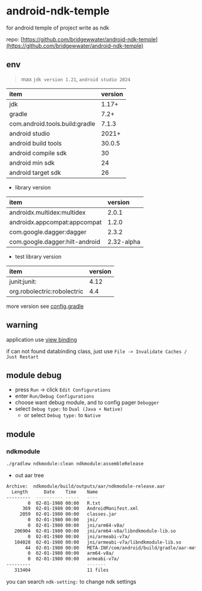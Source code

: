 # android-ndk-temple

for android temple of project write as ndk

repo: [https://github.com/bridgewwater/android-ndk-temple](https://github.com/bridgewwater/android-ndk-temple)

## env

> max `jdk version 1.21`, `android studio 2024`

| item                           | version |
|:-------------------------------|:--------|
| jdk                            | 1.17+   |
| gradle                         | 7.2+    |
| com.android.tools.build:gradle | 7.1.3   |
| android studio                 | 2021+   |
| android build tools            | 30.0.5  |
| android compile sdk            | 30      |
| android min sdk                | 24      |
| android target sdk             | 26      |

- library version

| item                           | version    |
|:-------------------------------|:-----------|
| androidx.multidex:multidex     | 2.0.1      |
| androidx.appcompat:appcompat   | 1.2.0      |
| com.google.dagger:dagger       | 2.3.2      |
| com.google.dagger:hilt-android | 2.32-alpha |

- test library version

| item                        | version |
|:----------------------------|:--------|
| junit:junit:                | 4.12    |
| org.robolectric:robolectric | 4.4     |

more version see [config.gradle](config.gradle)

## warning

application use [view binding](https://developer.android.com/topic/libraries/view-binding)

if can not found databinding class, just use `File -> Invalidate Caches / Just Restart`

## module debug

- press `Run` -> click `Edit Configurations`
- enter `Run/Debug Configurations`
- choose want debug module, and to config pager `Debugger`
- select `Debug type:` to `Dual (Java + Native)`
    - or select `Debug type:` to `Native`

## module

### ndkmodule

```bash
./gradlew ndkmodule:clean ndkmodule:assembleRelease
```

- out aar tree

```bash
Archive:  ndkmodule/build/outputs/aar/ndkmodule-release.aar
  Length      Date    Time    Name
---------  ---------- -----   ----
        0  02-01-1980 00:00   R.txt
      369  02-01-1980 00:00   AndroidManifest.xml
     2059  02-01-1980 00:00   classes.jar
        0  02-01-1980 00:00   jni/
        0  02-01-1980 00:00   jni/arm64-v8a/
   206904  02-01-1980 00:00   jni/arm64-v8a/libndkmodule-lib.so
        0  02-01-1980 00:00   jni/armeabi-v7a/
   104028  02-01-1980 00:00   jni/armeabi-v7a/libndkmodule-lib.so
       44  02-01-1980 00:00   META-INF/com/android/build/gradle/aar-metadata.properties
        0  02-01-1980 00:00   arm64-v8a/
        0  02-01-1980 00:00   armeabi-v7a/
---------                     -------
   313404                     11 files

```

you can search `ndk-setting:` to change ndk settings